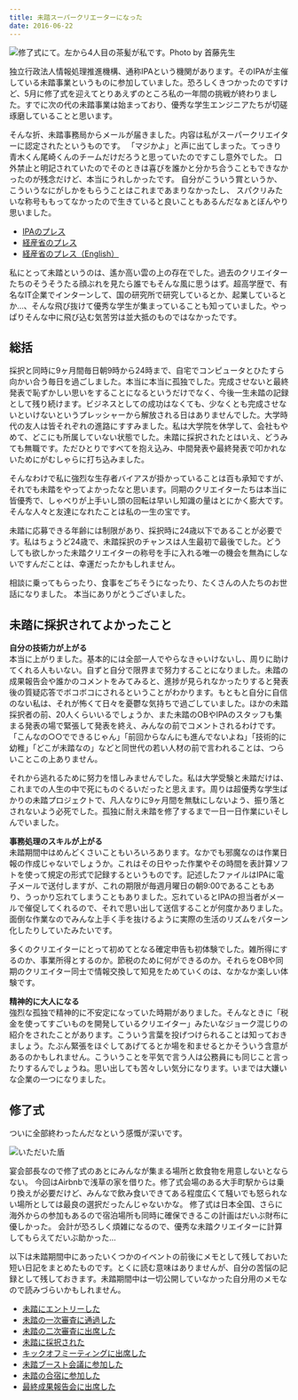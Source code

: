 ```yaml
---
title: 未踏スーパークリエーターになった
date: 2016-06-22
---
```


![修了式にて。左から4人目の茶髪が私です。Photo by 首藤先生](https://photos.xar.sh/26826940433_11bd4d6d33_h.jpg)

独立行政法人情報処理推進機構、通称IPAという機関があります。そのIPAが主催している未踏事業というものに参加していました。恐ろしくきつかったのですけど、5月に修了式を迎えてとりあえずのところ私の一年間の挑戦が終わりました。すでに次の代の未踏事業は始まっており、優秀な学生エンジニアたちが切磋琢磨していることと思います。

そんな折、未踏事務局からメールが届きました。内容は私がスーパークリエイターに認定されたというものです。
「マジかよ」と声に出てしまった。てっきり青木くん尾崎くんのチームだけだろうと思っていたのですこし意外でした。
口外禁止と明記されていたのでそのときは喜びを誰かと分かち合うこともできなかったのが残念だけど、本当にうれしかったです。
自分がこういう賞というか、こういうなにがしかをもらうことはこれまであまりなかったし、
スパクリみたいな称号ももってなかったので生きていると良いこともあるんだなぁとぼんやり思いました。

- [IPAのプレス](http://www.ipa.go.jp/about/press/20160602.html)
- [経産省のプレス](http://www.meti.go.jp/press/2016/06/20160602002/20160602002.html)
- [経産省のプレス（English）](http://www.meti.go.jp/english/press/2016/0602_01.html)

私にとって未踏というのは、遙か高い雲の上の存在でした。過去のクリエイターたちのそうそうたる顔ぶれを見たら誰でもそんな風に思うはず。超高学歴で、有名なIT企業でインターンして、国の研究所で研究しているとか、起業しているとか…、そんな飛び抜けて優秀な学生が集まっていることも知っていました。やっぱりそんな中に飛び込む気苦労は並大抵のものではなかったです。

## 総括

採択と同時に9ヶ月間毎日朝9時から24時まで、自宅でコンピュータとひたすら向かい合う毎日を過ごしました。本当に本当に孤独でした。完成させないと最終発表で恥ずかしい思いをすることになるというだけでなく、今後一生未踏の記録として残り続けます。ビジネスとしての成功はなくても、少なくとも完成させないといけないというプレッシャーから解放される日はありませんでした。大学時代の友人は皆それぞれの進路にすすみました。私は大学院を休学して、会社もやめて、どこにも所属していない状態でした。未踏に採択されたとはいえ、どうみても無職です。ただひとりですべてを抱え込み、中間発表や最終発表で叩かれないためにがむしゃらに打ち込みました。

そんなわけで私に強烈な生存者バイアスが掛かっていることは百も承知ですが、それでも未踏をやってよかったなと思います。同期のクリエイターたちは本当に皆優秀で、しゃべりが上手いし頭の回転は早いし知識の量はとにかく膨大です。そんな人々と友達になれたことは私の一生の宝です。

未踏に応募できる年齢には制限があり、採択時に24歳以下であることが必要です。私はちょうど24歳で、未踏採択のチャンスは人生最初で最後でした。どうしても欲しかった未踏クリエイターの称号を手に入れる唯一の機会を無為にしないですんだことは、幸運だったかもしれません。

相談に乗ってもらったり、食事をごちそうになったり、たくさんの人たちのお世話になりました。
本当にありがとうございました。

## 未踏に採択されてよかったこと

**自分の技術力が上がる**<br>
本当に上がりました。基本的には全部一人でやらなきゃいけないし、周りに助けてくれる人もいない。自ずと自分で限界まで努力することになりました。未踏の成果報告会や誰かのコメントをみてみると、進捗が見られなかったりすると発表後の質疑応答でボコボコにされるということがわかります。もともと自分に自信のない私は、それが怖くて日々を憂鬱な気持ちで過ごしていました。ほかの未踏採択者の前、20人くらいいるでしょうか、また未踏のOBやIPAのスタッフも集まる発表の場で緊張して発表を終え、みんなの前でコメントされるわけです。「こんなの○○でできるじゃん」「前回からなんにも進んでないよね」「技術的に幼稚」「どこが未踏なの」などと同世代の若い人材の前で言われることは、つらいことこの上ありません。

それから逃れるために努力を惜しみませんでした。私は大学受験と未踏だけは、これまでの人生の中で死にものぐるいだったと思えます。周りは超優秀な学生ばかりの未踏プロジェクトで、凡人なりに9ヶ月間を無駄にしないよう、振り落とされないよう必死でした。孤独に耐え未踏を修了するまで一日一日作業にいそしんでいました。

**事務処理のスキルが上がる**<br>
未踏期間中はめんどくさいこともいろいろあります。なかでも邪魔なのは作業日報の作成じゃないでしょうか。これはその日やった作業やその時間を表計算ソフトを使って規定の形式で記録するというものです。記述したファイルはIPAに電子メールで送付しますが、これの期限が毎週月曜日の朝9:00であることもあり、うっかり忘れてしまうこともありました。忘れているとIPAの担当者がメールで催促してくれるので、それで思い出して送信することが何度かありました。面倒な作業なのでみんな上手く手を抜けるように実際の生活のリズムをパターン化したりしていたみたいです。

多くのクリエイターにとって初めてとなる確定申告も初体験でした。雑所得にするのか、事業所得とするのか。節税のために何ができるのか。それらをOBや同期のクリエイター同士で情報交換して知見をためていくのは、なかなか楽しい体験です。

**精神的に大人になる**<br>
強烈な孤独で精神的に不安定になっていた時期がありました。そんなときに「税金を使ってすごいものを開発しているクリエイター」みたいなジョーク混じりの紹介をされたことがあります。こういう言葉を投げつけられることは知っておきましょう。たぶん緊張をほぐしてあげてるとか場を和ませるとかそういう含意があるのかもしれません。こういうことを平気で言う人は公務員にも同じこと言ったりするんでしょうね。思い出しても苦々しい気分になります。いまでは大嫌いな企業の一つになりました。

## 修了式

ついに全部終わったんだなという感慨が深いです。

![いただいた盾](https://photos.xar.sh/27772415061_59628ba1e3_h.jpg)

宴会部長なので修了式のあとにみんなが集まる場所と飲食物を用意しないとならない。
今回はAirbnbで浅草の家を借りた。修了式会場のある大手町駅からは乗り換えが必要だけど、みんなで飲み食いできてある程度広くて騒いでも怒られない場所としては最良の選択だったんじゃないかな。
修了式は日本全国、さらに海外からの参加もあるので宿泊場所も同時に確保できるこの計画はだいぶ財布に優しかった。
会計が恐ろしく煩雑になるので、優秀な未踏クリエイターに計算してもらえてだいぶ助かった…

以下は未踏期間中にあったいくつかのイベントの前後にメモとして残しておいた短い日記をまとめたものです。とくに読む意味はありませんが、自分の苦悩の記録として残しておきます。未踏期間中は一切公開していなかった自分用のメモなので読みづらいかもしれません。

- [未踏にエントリーした](/post/1466661903/)
- [未踏の一次審査に通過した](/post/1466661977/)
- [未踏の二次審査に出席した](/post/1466662026/)
- [未踏に採択された](/post/1466662070/)
- [キックオフミーティングに出席した](/post/1466662105/)
- [未踏ブースト会議に参加した](/post/1466661816/)
- [未踏の合宿に参加した](/post/1466662146/)
- [最終成果報告会に出席した](/post/1466662248/)
